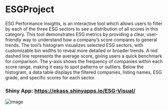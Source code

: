 # ESGProject
ESG Performance Insights, is an interactive tool which allows users to filter by each of the three ESG sectors to see a distribution of all scores in this category. This tool demonstrates ESG metrics by providing a clear, user-friendly way to understand how a company’s score compares to general trends. The tool’s histogram visualizes selected ESG sectors, with customizable bin widths to reveal more detailed or broader trends. A red dashed line represents the average score, giving users a quick benchmark for comparison. The y-axis shows the frequency of companies within each score range, making it easy to spot patterns or outliers. Below the histogram, a data table displays the filtered companies, listing names, ESG grade, and specific scores for each sector. 
### Shiny App: https://ekass.shinyapps.io/ESG-Visual/
![image](https://github.com/user-attachments/assets/0d1b4401-8d33-4983-a911-ac3c47a6a469)
